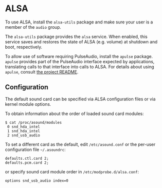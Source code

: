 # ALSA

To use ALSA, install the `alsa-utils` package and make sure your user is a
member of the `audio` group.

The `alsa-utils` package provides the `alsa` service. When enabled, this service
saves and restores the state of ALSA (e.g. volume) at shutdown and boot,
respectively.

To allow use of software requiring PulseAudio, install the `apulse` package.
`apulse` provides part of the PulseAudio interface expected by applications,
translating calls to that interface into calls to ALSA. For details about using
`apulse`, consult [the project
README](https://github.com/i-rinat/apulse/blob/master/README.md).

## Configuration

The default sound card can be specified via ALSA configuration files or via
kernel module options.

To obtain information about the order of loaded sound card modules:

```
$ cat /proc/asound/modules
 0 snd_hda_intel
 1 snd_hda_intel
 2 snd_usb_audio
```

To set a different card as the default, edit `/etc/asound.conf` or the per-user
configuration file `~/.asoundrc`:

```
defaults.ctl.card 2;
defaults.pcm.card 2;
```

or specify sound card module order in `/etc/modprobe.d/alsa.conf`:

```
options snd_usb_audio index=0
```

